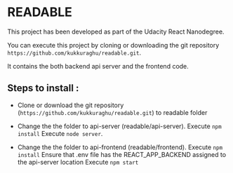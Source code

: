 # READABLE

This project has been developed as part of the Udacity React Nanodegree.

You can execute this project by cloning or downloading the git repository `https://github.com/kukkuraghu/readable.git`.

It contains the both backend api server and the frontend code.

## Steps to install :

* Clone or download the git repository (`https://github.com/kukkuraghu/readable.git`) to readable folder

* Change the  the folder to api-server (readable/api-server).
Execute `npm install`
Execute `node server`.

* Change the  the folder to api-frontend (readable/frontend).
Execute `npm install`
Ensure that .env file has the REACT_APP_BACKEND assigned to the api-server location
Execute `npm start`